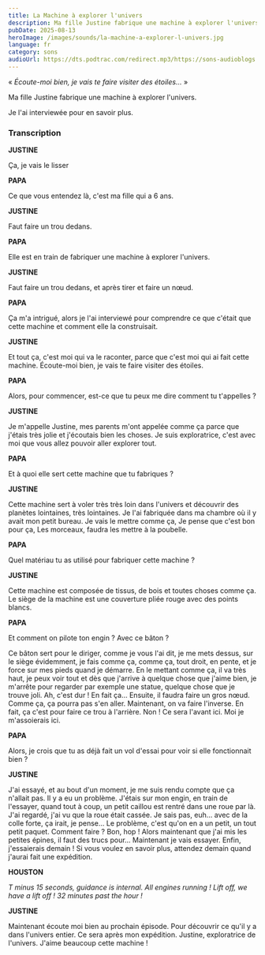 ```yaml
---
title: La Machine à explorer l'univers
description: Ma fille Justine fabrique une machine à explorer l'univers. Je l'ai interviewée pour en savoir plus.
pubDate: 2025-08-13
heroImage: /images/sounds/la-machine-a-explorer-l-univers.jpg
language: fr
category: sons
audioUrl: https://dts.podtrac.com/redirect.mp3/https://sons-audioblogs.arte.tv/audioblogs/v2/sons/258125/258446/podcast_258446_kDy78.mp3
---
```


« *Écoute-moi bien, je vais te faire visiter des étoiles…* »

Ma fille Justine fabrique une machine à explorer l'univers.

Je l'ai interviewée pour en savoir plus.

### Transcription

**JUSTINE** 

Ça, je vais le lisser

**PAPA**

Ce que vous entendez là, c'est ma fille qui a 6 ans.

**JUSTINE**

Faut faire un trou dedans.

**PAPA**

Elle est en train de fabriquer une machine à explorer l'univers.

**JUSTINE**

Faut faire un trou dedans, et après tirer et faire un nœud.

**PAPA**

Ça m'a intrigué, alors je l'ai interviewé pour comprendre ce que c'était que cette machine et comment elle la construisait.

**JUSTINE**

Et tout ça, c'est moi qui va le raconter, parce que c'est moi qui ai fait cette machine. Écoute-moi bien,  je vais te faire visiter des étoiles.

**PAPA**

Alors, pour commencer, est-ce que tu peux me dire comment tu t'appelles ? 

**JUSTINE**

Je m'appelle Justine, mes parents m'ont appelée comme ça parce que j'étais très jolie et j'écoutais bien les choses. Je suis exploratrice, c'est avec moi que vous allez pouvoir aller explorer tout. 

**PAPA**

Et à quoi elle sert cette machine que tu fabriques ? 

**JUSTINE**

Cette machine sert à voler très très loin dans l'univers et découvrir des planètes lointaines,
très lointaines. Je l'ai fabriquée dans ma chambre où il y avait mon petit bureau. Je vais le mettre comme ça, Je pense que c'est bon pour ça, Les morceaux, faudra les mettre à la poubelle.

**PAPA**

Quel matériau tu as utilisé pour fabriquer cette machine ? 

**JUSTINE**

Cette machine est composée de tissus, de bois et toutes choses comme ça. Le siège de la machine est une couverture pliée rouge avec des points blancs. 

**PAPA** 

Et comment on pilote ton engin ? Avec ce bâton ? 

Ce bâton sert pour le diriger, comme je vous l'ai dit, je me mets dessus, sur le siège évidemment, je fais comme ça, comme ça, tout droit, en pente, et je force sur mes pieds quand je démarre. En le mettant comme ça, il va très haut, je peux voir tout et dès que j'arrive à quelque chose que j'aime bien, je m'arrête pour regarder par exemple une statue, quelque chose que je trouve joli. Ah, c'est dur ! En fait ça… Ensuite, il faudra faire un gros nœud. Comme ça, ça pourra pas s'en aller. Maintenant, on va faire l'inverse. En fait, ça c'est pour faire ce trou à l'arrière. Non ! Ce sera l'avant ici. Moi je m'assoierais ici.

**PAPA**

Alors, je crois que tu as déjà fait un vol d'essai pour voir si elle fonctionnait bien ?

**JUSTINE**

J'ai essayé, et au bout d'un moment, je me suis rendu compte que ça n'allait pas. Il y a eu un problème. J'étais sur mon engin, en train de l'essayer, quand tout à coup, un petit caillou est rentré dans une roue par là. J'ai regardé, j'ai vu que la roue était cassée. Je sais pas, euh… avec de la colle forte, ça irait, je pense… Le problème, c'est qu'on en a un petit, un tout petit paquet. Comment faire ? Bon, hop ! Alors maintenant que j'ai mis les petites épines, il faut des trucs pour... Maintenant je vais essayer. Enfin, j'essaierais demain ! Si vous voulez en savoir plus, attendez demain quand j'aurai fait une expédition.

**HOUSTON**

*T minus 15 seconds, guidance is internal. All engines running ! Lift off, we have a lift off ! 32 minutes past the hour !*

**JUSTINE**

Maintenant écoute moi bien au prochain épisode. Pour découvrir ce qu'il y a dans l'univers entier. Ce sera après mon expédition. Justine, exploratrice de l'univers. J'aime beaucoup cette machine !